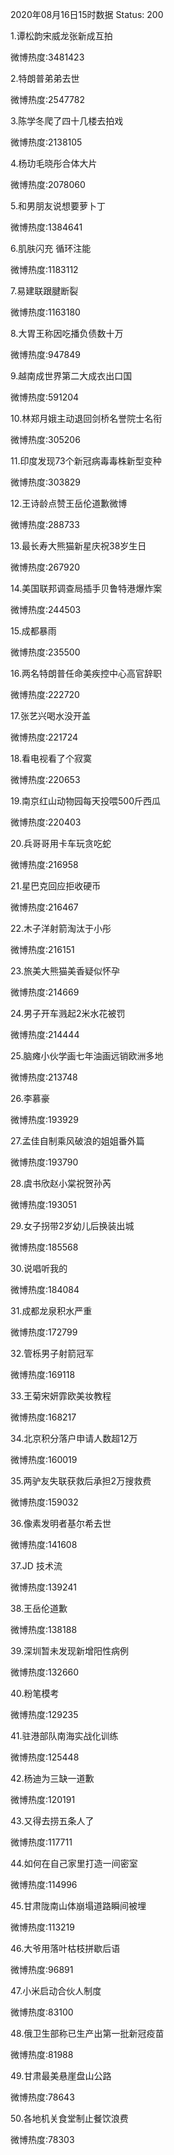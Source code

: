 2020年08月16日15时数据
Status: 200

1.谭松韵宋威龙张新成互拍

微博热度:3481423

2.特朗普弟弟去世

微博热度:2547782

3.陈学冬爬了四十几楼去拍戏

微博热度:2138105

4.杨玏毛晓彤合体大片

微博热度:2078060

5.和男朋友说想要萝卜丁

微博热度:1384641

6.肌肤闪充 循环注能

微博热度:1183112

7.易建联跟腱断裂

微博热度:1163180

8.大胃王称因吃播负债数十万

微博热度:947849

9.越南成世界第二大成衣出口国

微博热度:591204

10.林郑月娥主动退回剑桥名誉院士名衔

微博热度:305206

11.印度发现73个新冠病毒毒株新型变种

微博热度:303829

12.王诗龄点赞王岳伦道歉微博

微博热度:288733

13.最长寿大熊猫新星庆祝38岁生日

微博热度:267920

14.美国联邦调查局插手贝鲁特港爆炸案

微博热度:244503

15.成都暴雨

微博热度:235500

16.两名特朗普任命美疾控中心高官辞职

微博热度:222720

17.张艺兴喝水没开盖

微博热度:221724

18.看电视看了个寂寞

微博热度:220653

19.南京红山动物园每天投喂500斤西瓜

微博热度:220403

20.兵哥哥用卡车玩贪吃蛇

微博热度:216958

21.星巴克回应拒收硬币

微博热度:216467

22.木子洋射箭淘汰于小彤

微博热度:216151

23.旅美大熊猫美香疑似怀孕

微博热度:214669

24.男子开车溅起2米水花被罚

微博热度:214444

25.脑瘫小伙学画七年油画远销欧洲多地

微博热度:213748

26.李慕豪

微博热度:193929

27.孟佳自制乘风破浪的姐姐番外篇

微博热度:193790

28.虞书欣赵小棠祝贺孙芮

微博热度:193051

29.女子拐带2岁幼儿后换装出城

微博热度:185568

30.说唱听我的

微博热度:184084

31.成都龙泉积水严重

微博热度:172799

32.管栎男子射箭冠军

微博热度:169118

33.王菊宋妍霏欧美妆教程

微博热度:168217

34.北京积分落户申请人数超12万

微博热度:160019

35.两驴友失联获救后承担2万搜救费

微博热度:159032

36.像素发明者基尔希去世

微博热度:141608

37.JD 技术流

微博热度:139241

38.王岳伦道歉

微博热度:138188

39.深圳暂未发现新增阳性病例

微博热度:132660

40.粉笔模考

微博热度:129235

41.驻港部队南海实战化训练

微博热度:125448

42.杨迪为三缺一道歉

微博热度:120191

43.又得去捞五条人了

微博热度:117711

44.如何在自己家里打造一间密室

微博热度:114996

45.甘肃陇南山体崩塌道路瞬间被埋

微博热度:113219

46.大爷用落叶枯枝拼歇后语

微博热度:96891

47.小米启动合伙人制度

微博热度:83100

48.俄卫生部称已生产出第一批新冠疫苗

微博热度:81988

49.甘肃最美悬崖盘山公路

微博热度:78643

50.各地机关食堂制止餐饮浪费

微博热度:78303


